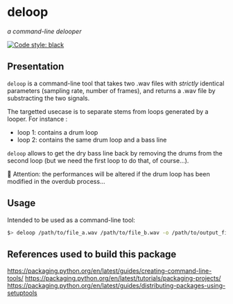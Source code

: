 # deloop
_a command-line delooper_


[![Code style: black](https://img.shields.io/badge/code%20style-black-000000.svg)](https://github.com/psf/black)

## Presentation

`deloop` is a command-line tool that takes two .wav files with _strictly_ identical parameters (sampling rate, number of frames), and returns a .wav file by substracting the two signals.

The targetted usecase is to separate stems from loops generated by a looper. For instance :

* loop 1: contains a drum loop
* loop 2: contains the same drum loop and a bass line

`deloop` allows to get the dry bass line back by removing the drums from the second loop (but we need the first loop to do that, of course...).

🚨 Attention: the performances will be altered if the drum loop has been modified in the overdub process...

## Usage

Intended to be used as a command-line tool:

```bash
$> deloop /path/to/file_a.wav /path/to/file_b.wav -o /path/to/output_file.wav
```

## References used to build this package

https://packaging.python.org/en/latest/guides/creating-command-line-tools/
https://packaging.python.org/en/latest/tutorials/packaging-projects/
https://packaging.python.org/en/latest/guides/distributing-packages-using-setuptools
